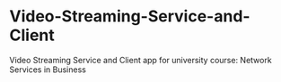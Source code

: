 # Video-Streaming-Service-and-Client
Video Streaming Service and Client app for university course: Network Services in Business
